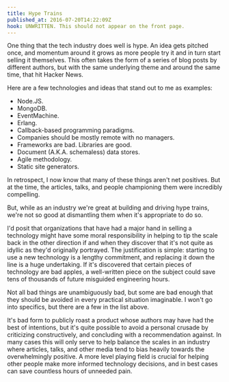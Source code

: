 ```yaml
---
title: Hype Trains
published_at: 2016-07-20T14:22:09Z
hook: UNWRITTEN. This should not appear on the front page.
---
```


One thing that the tech industry does well is hype. An idea gets pitched once,
and momentum around it grows as more people try it and in turn start selling it
themselves. This often takes the form of a series of blog posts by different
authors, but with the same underlying theme and around the same time, that hit
Hacker News.

Here are a few technologies and ideas that stand out to me as examples:

* Node.JS.
* MongoDB.
* EventMachine.
* Erlang.
* Callback-based programming paradigms.
* Companies should be mostly remote with no managers.
* Frameworks are bad. Libraries are good.
* Document (A.K.A. schemaless) data stores.
* Agile methodology.
* Static site generators.

In retrospect, I now know that many of these things aren't net positives. But
at the time, the articles, talks, and people championing them were incredibly
compelling.

But, while as an industry we're great at building and driving hype trains,
we're not so good at dismantling them when it's appropriate to do so.

I'd posit that organizations that have had a major hand in selling a technology
might have some moral responsibility in helping to tip the scale back in the
other direction if and when they discover that it's not quite as idyllic as
they'd originally portrayed. The justification is simple: starting to use a new
technology is a lengthy commitment, and replacing it down the line is a huge
undertaking. If it's discovered that certain pieces of technology are bad
apples, a well-written piece on the subject could save tens of thousands of
future misguided engineering hours.

Not all bad things are unambiguously bad, but some are bad enough that they
should be avoided in every practical situation imaginable. I won't go into
specifics, but there are a few in the list above.

It's bad form to publicly roast a product whose authors may have had the best
of intentions, but it's quite possible to avoid a personal crusade by
criticizing constructively, and concluding with a recommendation against. In
many cases this will only serve to help balance the scales in an industry where
articles, talks, and other media tend to bias heavily towards the
overwhelmingly positive. A more level playing field is crucial for helping
other people make more informed technology decisions, and in best cases can
save countless hours of unneeded pain.
